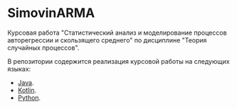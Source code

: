 # SimovinARMA
Курсовая работа "Статистический анализ и моделирование процессов авторегрессии и скользящего среднего" по дисциплине "Теория случайных процессов".  

В репозитории содержится реализация курсовой работы на следующих языках:
- [Java](./Java/src/main/java/Main.java).
- [Kotlin](./Kotlin/src/main/kotlin/Main.kt).
- [Python](./Python/main.py).
